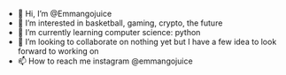 - 👋 Hi, I’m @Emmangojuice
- 👀 I’m interested in basketball, gaming, crypto, the future
- 🌱 I’m currently learning computer science: python
- 💞️ I’m looking to collaborate on nothing yet but I have a few idea to look forward to working on
- 📫 How to reach me instagram @emmangojuice

<!---
Emmangojuice/Emmangojuice is a ✨ special ✨ repository because its `README.md` (this file) appears on your GitHub profile.
You can click the Preview link to take a look at your changes.
--->
